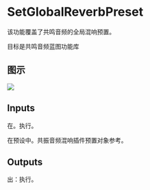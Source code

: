 # SetGlobalReverbPreset

该功能覆盖了共鸣音频的全局混响预置。

目标是共鸣音频蓝图功能库

## 图示

![]($-20221218-20404973.png)

## Inputs

在。执行。

在预设中。共振音频混响插件预置对象参考。  

## Outputs

出：执行。
